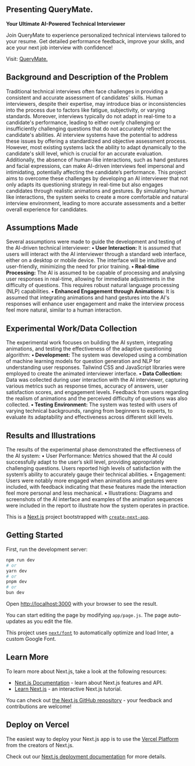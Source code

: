 ## Presenting QueryMate.
**Your Ultimate AI-Powered Technical Interviewer**

Join QueryMate to experience personalized technical interviews tailored to your resume. Get detailed performance feedback, improve your skills, and ace your next job interview with confidence!

Visit: [QueryMate.](https://query-mate-eight.vercel.app/dashboard)

## Background and Description of the Problem

Traditional technical interviews often face challenges in providing a consistent and accurate assessment of candidates' skills. Human interviewers, despite their expertise, may introduce bias or inconsistencies into the process due to factors like fatigue, subjectivity, or varying standards. Moreover, interviews typically do not adapt in real-time to a candidate's performance, leading to either overly challenging or insufficiently challenging questions that do not accurately reflect the candidate's abilities.
AI interview systems have the potential to address these issues by offering a standardized and objective assessment process. However, most existing systems lack the ability to adapt dynamically to the candidate's skill level, which is crucial for an accurate evaluation. Additionally, the absence of human-like interactions, such as hand gestures and facial expressions, can make AI-driven interviews feel impersonal and intimidating, potentially affecting the candidate’s performance.
This project aims to overcome these challenges by developing an AI interviewer that not only adapts its questioning strategy in real-time but also engages candidates through realistic animations and gestures. By simulating human-like interactions, the system seeks to create a more comfortable and natural interview environment, leading to more accurate assessments and a better overall experience for candidates. 


## Assumptions Made

Several assumptions were made to guide the development and testing of the AI-driven technical interviewer:
**•	User Interaction:** It is assumed that users will interact with the AI interviewer through a standard web interface, either on a desktop or mobile device. The interface will be intuitive and user-friendly, minimizing the need for prior training.
**•	Real-time Processing:** The AI is assumed to be capable of processing and analysing user responses in real-time, allowing for immediate adjustments in the difficulty of questions. This requires robust natural language processing (NLP) capabilities.
**•	Enhanced Engagement through Animations:** It is assumed that integrating animations and hand gestures into the AI's responses will enhance user engagement and make the interview process feel more natural, similar to a human interaction.


## Experimental Work/Data Collection

The experimental work focuses on building the AI system, integrating animations, and testing the effectiveness of the adaptive questioning algorithm:
**•	Development:** The system was developed using a combination of machine learning models for question generation and NLP for understanding user responses. Tailwind CSS and JavaScript libraries were employed to create the animated interviewer interface.
**•	Data Collection:** Data was collected during user interaction with the AI interviewer, capturing various metrics such as response times, accuracy of answers, user satisfaction scores, and engagement levels. Feedback from users regarding the realism of animations and the perceived difficulty of questions was also collected.
**•	Testing Environment:** The system was tested with users of varying technical backgrounds, ranging from beginners to experts, to evaluate its adaptability and effectiveness across different skill levels.


## Results and Illustrations

The results of the experimental phase demonstrated the effectiveness of the AI system:
•	User Performance: Metrics showed that the AI could successfully adapt to the user’s skill level, providing appropriately challenging questions. Users reported high levels of satisfaction with the system’s ability to accurately gauge their technical abilities.
•	Engagement: Users were notably more engaged when animations and gestures were included, with feedback indicating that these features made the interaction feel more personal and less mechanical.
•	Illustrations: Diagrams and screenshots of the AI interface and examples of the animation sequences were included in the report to illustrate how the system operates in practice.


This is a [Next.js](https://nextjs.org/) project bootstrapped with [`create-next-app`](https://github.com/vercel/next.js/tree/canary/packages/create-next-app).

## Getting Started

First, run the development server:

```bash
npm run dev
# or
yarn dev
# or
pnpm dev
# or
bun dev
```

Open [http://localhost:3000](http://localhost:3000) with your browser to see the result.

You can start editing the page by modifying `app/page.js`. The page auto-updates as you edit the file.

This project uses [`next/font`](https://nextjs.org/docs/basic-features/font-optimization) to automatically optimize and load Inter, a custom Google Font.

## Learn More

To learn more about Next.js, take a look at the following resources:

- [Next.js Documentation](https://nextjs.org/docs) - learn about Next.js features and API.
- [Learn Next.js](https://nextjs.org/learn) - an interactive Next.js tutorial.

You can check out [the Next.js GitHub repository](https://github.com/vercel/next.js/) - your feedback and contributions are welcome!

## Deploy on Vercel

The easiest way to deploy your Next.js app is to use the [Vercel Platform](https://vercel.com/new?utm_medium=default-template&filter=next.js&utm_source=create-next-app&utm_campaign=create-next-app-readme) from the creators of Next.js.

Check out our [Next.js deployment documentation](https://nextjs.org/docs/deployment) for more details.
